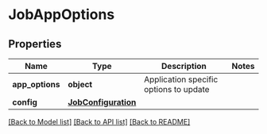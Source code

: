 # JobAppOptions

## Properties
Name | Type | Description | Notes
------------ | ------------- | ------------- | -------------
**app_options** | **object** | Application specific options to update | 
**config** | [**JobConfiguration**](JobConfiguration.md) |  | 

[[Back to Model list]](../README.md#documentation-for-models) [[Back to API list]](../README.md#documentation-for-api-endpoints) [[Back to README]](../README.md)


